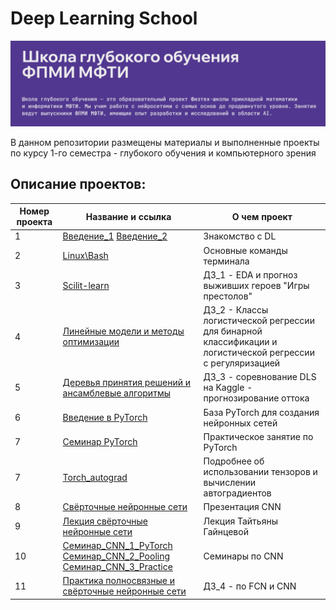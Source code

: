 # Deep Learning School

![Image](2024-09-24_15-21-46.png)

В данном репозитории размещены материалы и выполненные проекты по курсу 1-го семестра - глубокого обучения и компьютерного зрения

## Описание проектов:
| Номер проекта | Название и ссылка | О чем проект                                                     |
|---------------|-------------------|------------------------------------------------------------------|
|1              |[Введение_1](https://drive.google.com/file/d/14Yc3dRmn87m_SSQbSMVOPfZi3Yt_1KYP/view)  [Введение_2](https://docs.google.com/presentation/d/1yi_dbIPsMqvdUoyaaDoxsVQi0_aOjl_E/edit#slide=id.p9)|Знакомство с DL|
|2              |[Linux\Bash](https://colab.research.google.com/drive/1P0RE43Ih9J9TmXkrpgfNwjFgsRIF3BPe?usp=sharing) |Основные команды терминала|
|3              |[Scilit-learn](https://github.com/AlexeyK12/DLS/blob/main/Homework_1_game_of_thrones_prediction_ipynb%22.ipynb) |ДЗ_1 - EDA и прогноз выживших героев "Игры престолов"|
|4              |[Линейные модели и методы оптимизации](https://github.com/AlexeyK12/DLS/blob/main/ДЗ_2__%22%5Bhomework%5Dlinear_models_fall_2024_ipynb%22.ipynb) |ДЗ_2 - Классы логистической регрессии для бинарной классификации и логистической регрессии с регуляризацией|
|5              |[Деревья принятия решений и ансамблевые алгоритмы](https://github.com/AlexeyK12/DLS/blob/main/ДЗ_2_%22hw_kaggle_ipynb%22.ipynb) |ДЗ_3 - соревнование DLS на Kaggle - прогнозирование оттока|
|6              |[Введение в PyTorch](https://github.com/AlexeyK12/DLS/blob/main/%22Введение_в_PyTorch_ipynb%22.ipynb) |База PyTorch для создания нейронных сетей|
|7              |[Семинар PyTorch](https://stepik.org/lesson/1254181/step/1?unit=1483218) |Практическое занятие по PyTorch|
|7              |[Torch_autograd](https://github.com/AlexeyK12/DLS/blob/main/%22Torch_autograd_ipynb%22.ipynb) |Подробнее об использовании тензоров и вычислении автоградиентов|
|8              |[Свёрточные нейронные сети](https://github.com/AlexeyK12/DLS/blob/main/Свёрточные%20нейронные%20сети.pdf) |Презентация CNN|
|9              |[Лекция свёрточные нейронные сети](https://stepik.org/lesson/426292/step/1?unit=1493644) |Лекция Тайтьяны Гайнцевой|
|10             |[Семинар_CNN_1_PyTorch](https://github.com/AlexeyK12/DLS/blob/main/%5Bseminar%5Dconvnet_pytorch.ipynb)  [Семинар_CNN_2_Pooling](https://github.com/AlexeyK12/DLS/blob/main/%5Bseminar%5Dconvolution_pooling.ipynb)   [Семинар_CNN_3_Practice](https://github.com/AlexeyK12/DLS/blob/main/%5Bseminar%5Dcreating_module.ipynb)|Семинары по CNN|
|11             |[Практика полносвязные и свёрточные нейронные сети](https://github.com/AlexeyK12/DLS/blob/main/ДЗ_4_%22%5Bhomework%5Ddense_and_convolutional_nn_ipynb%22.ipynb) |ДЗ_4 - по FCN и CNN|
